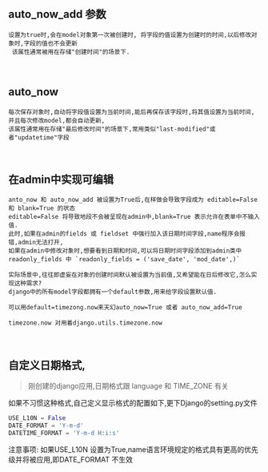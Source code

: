 
## auto_now_add 参数
	设置为true时,会在model对象第一次被创建时, 将字段的值设置为创建时的时间,以后修改对象时,字段的值也不会更新
	 该属性通常被用在存储"创建时间"的场景下.


​	 
## auto_now
	每次保存对象时,自动将字段值设置为当前时间,能后再保存该字段时,将其值设置为当前时间,并且每次修改model,都会自动更新,
	该属性通常用在存储"最后修改时间"的场景下,常用类似"last-modified"或者"updatetime"字段


​	
## 在admin中实现可编辑
	anto_now 和 auto_now_add 被设置为True后,在样做会导致字段成为 editable=False 和 blank=True 的状态
	editable=False 将导致地段不会被呈现在admin中,blank=True 表示允许在表单中不输入值.
	此时,如果在admin的fields 或 fieldset 中强行加入该日期时间字段,name程序会报错,admin无法打开,
	如果在admin中修改对象时,想要看到日期和时间,可以将日期时间字段添加到admin类中readonly_fields 中 `readonly_fields = ('save_date', 'mod_date',)`
	
	实际场景中,往往即虚妄在对象的创建时间默认被设置为当前值,又希望能在日后修改它,怎么实现这种需求?
	django中的所有model字段都拥有一个default参数,用来给字段设置默认值.
	
	可以用default=timezong.now来天幻auto_now=True 或者 auto_now_add=True
	
	timezone.now 对用着django.utils.timezone.now 


​	
## 自定义日期格式,
> 刚创建的django应用,日期格式跟 language 和 TIME_ZONE 有关
> 
如果不习惯这种格式,自己定义显示格式的配置如下,更下Django的setting.py文件
``` python
USE_L10N = False
DATE_FORMAT = 'Y-m-d'
DATETIME_FORMAT = 'Y-m-d H:i:s'
```
注意事项: 如果USE_L10N 设置为True,name语言环境规定的格式具有更高的优先级并将被应用,即DATE_FORMAT 不生效

